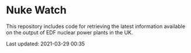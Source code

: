 # Nuke Watch

This repository includes code for retrieving the latest information available on the output of EDF nuclear power plants in the UK.

Last updated: 2021-03-29 00:35